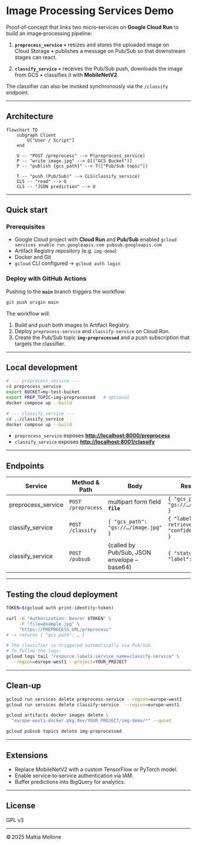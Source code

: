 # Image Processing Services Demo

Proof‑of‑concept that links two micro‑services on **Google Cloud Run** to build an image‑processing pipeline:

1. **`preprocess_service`**
   • resizes and stores the uploaded image on Cloud Storage
   • publishes a message on Pub/Sub so that downstream stages can react.

2. **`classify_service`**
   • receives the Pub/Sub push, downloads the image from GCS
   • classifies it with **MobileNetV2**.

The classifier can also be invoked synchronously via the `/classify` endpoint.

---

## Architecture

```mermaid
flowchart TD
    subgraph Client
        U["User / Script"]
    end

    U -- "POST /preprocess" --> P(preprocess_service)
    P -- "write image.jpg" --> G[("GCS Bucket")]
    P -- "publish {gcs_path}" --> T(["Pub/Sub topic"])

    T -- "push (Pub/Sub)" --> CLS(classify_service)
    CLS -- "read" --> G
    CLS -- "JSON prediction" --> U
```

---

## Quick start

### Prerequisites

* Google Cloud project with **Cloud Run** and **Pub/Sub** enabled
  `gcloud services enable run.googleapis.com pubsub.googleapis.com`
* Artifact Registry repository (e.g. `img-demo`)
* Docker and Git
* `gcloud` CLI configured → `gcloud auth login`

### Deploy with GitHub Actions

Pushing to the **`main`** branch triggers the workflow:

```bash
git push origin main
```

The workflow will:

1. Build and push both images to Artifact Registry.
2. Deploy `preprocess-service` and `classify-service` on Cloud Run.
3. Create the Pub/Sub topic **`img-preprocessed`** and a push subscription
   that targets the classifier.

---

## Local development

```bash
# --- preprocess_service ---
cd preprocess_service
export BUCKET=my-test-bucket
export PREP_TOPIC=img-preprocessed   # optional
docker compose up --build

# --- classify_service ---
cd ../classify_service
docker compose up --build
```

* `preprocess_service` exposes **[http://localhost:8000/preprocess](http://localhost:8000/preprocess)**
* `classify_service`   exposes **[http://localhost:8001/classify](http://localhost:8001/classify)**

---

## Endpoints

| Service             | Method & Path      | Body                                        | Response                                              |
| ------------------- | ------------------ | ------------------------------------------- | ----------------------------------------------------- |
| preprocess\_service | `POST /preprocess` | multipart form field **`file`**             | `{ "gcs_path": "gs://…/image.jpg" }`                  |
| classify\_service   | `POST /classify`   | `{ "gcs_path": "gs://…/image.jpg" }`        | `{ "label": "golden retriever", "confidence": 0.93 }` |
| classify\_service   | `POST /pubsub`     | (called by Pub/Sub, JSON envelope – base64) | `{ "status": "ok", "label": … }`                      |

---

## Testing the cloud deployment

```bash
TOKEN=$(gcloud auth print-identity-token)

curl -H "Authorization: Bearer $TOKEN" \
     -F "file=@sample.jpg" \
     "https://PREPROCESS_URL/preprocess"
# -> returns { "gcs_path": … }

# The classifier is triggered automatically via Pub/Sub.
# To follow the logs:
gcloud logs tail "resource.labels.service_name=classify-service" \
  --region=europe-west1 --project=YOUR_PROJECT
```

---

## Clean‑up

```bash
gcloud run services delete preprocess-service --region=europe-west1
gcloud run services delete classify-service  --region=europe-west1

gcloud artifacts docker images delete \
  "europe-west1-docker.pkg.dev/YOUR_PROJECT/img-demo/*" --quiet

gcloud pubsub topics delete img-preprocessed
```

---

## Extensions

* Replace MobileNetV2 with a custom TensorFlow or PyTorch model.
* Enable service‑to‑service authentication via IAM.
* Buffer predictions into BigQuery for analytics.

---

## License

GPL v3

---

© 2025 Mattia Mellone
